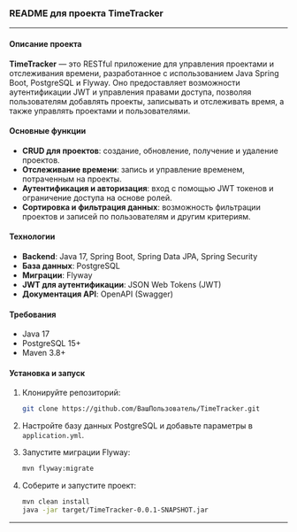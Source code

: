 ### README для проекта TimeTracker

---

#### Описание проекта 

**TimeTracker** — это RESTful приложение для управления проектами и отслеживания времени, разработанное с использованием Java Spring Boot, PostgreSQL и Flyway. Оно предоставляет возможности аутентификации JWT и управления правами доступа, позволяя пользователям добавлять проекты, записывать и отслеживать время, а также управлять проектами и пользователями.

#### Основные функции

- **CRUD для проектов**: создание, обновление, получение и удаление проектов.
- **Отслеживание времени**: запись и управление временем, потраченным на проекты.
- **Аутентификация и авторизация**: вход с помощью JWT токенов и ограничение доступа на основе ролей.
- **Сортировка и фильтрация данных**: возможность фильтрации проектов и записей по пользователям и другим критериям.

#### Технологии

- **Backend**: Java 17, Spring Boot, Spring Data JPA, Spring Security
- **База данных**: PostgreSQL
- **Миграции**: Flyway
- **JWT для аутентификации**: JSON Web Tokens (JWT)
- **Документация API**: OpenAPI (Swagger)

#### Требования

- Java 17
- PostgreSQL 15+
- Maven 3.8+

#### Установка и запуск

1. Клонируйте репозиторий:
   ```bash
   git clone https://github.com/ВашПользователь/TimeTracker.git
   ```

2. Настройте базу данных PostgreSQL и добавьте параметры в `application.yml`.

3. Запустите миграции Flyway:
   ```bash
   mvn flyway:migrate
   ```

4. Соберите и запустите проект:
   ```bash
   mvn clean install
   java -jar target/TimeTracker-0.0.1-SNAPSHOT.jar
   ```

---

